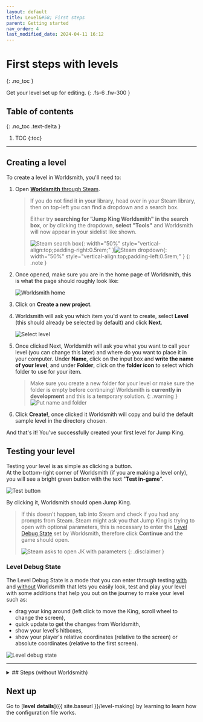 ```yaml
---
layout: default
title: Level&#58; First steps
parent: Getting started
nav_order: 4
last_modified_date: 2024-04-11 16:12
---
```


# First steps with levels
{: .no_toc }

Get your level set up for editing.<!-- more -->
{: .fs-6 .fw-300 }

## Table of contents
{: .no_toc .text-delta }

1. TOC
{:toc}

---

## Creating a level

To create a level in Worldsmith, you'll need to:

1. Open [**Worldsmith** through Steam](steam://run/2245910).
   > If you do not find it in your library, head over in your Steam library, then on top-left you can find a dropdown and a search box.
   >
   > Either try **searching for "Jump King Worldsmith" in the search box**, or by clicking the dropdown, **select "Tools"** and Worldsmith will now appear in your sidelist like shown.
   >
   > ![Steam search box]({{site.baseurl}}/images/getting-started/worldsmith_steam_search.png){: width="50%" style="vertical-align:top;padding-right:0.5rem;" }![Steam dropdown]({{site.baseurl}}/images/getting-started/worldsmith_steam_dropdown.png){: width="50%" style="vertical-align:top;padding-left:0.5rem;" }
   {: .note }

2. Once opened, make sure you are in the home page of Worldsmith, this is what the page should roughly look like:

   ![Worldsmith home]({{site.baseurl}}/images/tools/worldsmith_home.png)

3. Click on **Create a new project**.
4. Worldsmith will ask you which item you'd want to create, select **Level** (this should already be selected by default) and click **Next**.

   ![Select level]({{site.baseurl}}/images/getting-started/worldsmith_select_level.png)

5. Once clicked Next, Worldsmith will ask you what you want to call your level (you can change this later) and where do you want to place it in your computer. Under **Name**, click on the input box and **write the name of your level**; and under **Folder**, click on the **folder icon** to select which folder to use for your item.
   > Make sure you create a new folder for your level or make sure the folder is empty before continuing! Worldsmith is **currently in development** and this is a temporary solution.
   {: .warning }
   ![Put name and folder]({{site.baseurl}}/images/getting-started/worldsmith_select_level_name_directory.png)

6. Click **Create!**, once clicked it Worldsmith will copy and build the default sample level in the directory chosen.

And that's it! You've successfully created your first level for Jump King.

## Testing your level

Testing your level is as simple as clicking a button.<br>At the bottom-right corner of Worldsmith (if you are making a level only), you will see a bright green button with the text "**Test in-game**".

![Test button]({{site.baseurl}}/images/getting-started/worldsmith_test_button.png)

By clicking it, Worldsmith should open Jump King.

> If this doesn't happen, tab into Steam and check if you had any prompts from Steam. Steam might ask you that Jump King is trying to open with optional parameters, this is necessary to enter the [Level Debug State](./#level-debug-state) set by Worldsmith, therefore click **Continue** and the game should open.
>
> ![Steam asks to open JK with parameters]({{site.baseurl}}/images/getting-started/steam_ask_open_jk.png)
{: .disclaimer }

### Level Debug State

The Level Debug State is a mode that you can enter through testing [with](./#testing-your-level) and [without](./#testing) Worldsmith that lets you easily look, test and play your level with some additions that help you out on the journey to make your level such as:

- drag your king around (left click to move the King, scroll wheel to change the screen),
- quick update to get the changes from Worldsmith,
- show your level's hitboxes,
- show your player's relative coordinates (relative to the screen) or absolute coordinates (relative to the first screen).

![Level debug state]({{site.baseurl}}/images/getting-started/level_debug_state.png)

---

<details class="expander">
   <summary markdown="1">
## Steps (without Worldsmith)
   </summary>

   <div markdown="1">

## Installation
{: .no_toc }

1. Extract the contents of the `Sample custom level` zip file in a folder you want.
   > Save it somewhere where you won't delete it by mistake and consider making backups every now and then!
   {: .warning }

2. You are set if you have a folder like the following (banner.png is optional):

   ![Level hierarchy]({{site.baseurl}}/images/getting-started/level_hierarchy.png)

> Before continuing, make sure you know how to get the path of your folder by: 
> - by right-clicking the sample level folder: `Properties > Security > Object name`
> - by opening the folder and clicking the bar on the left side of the searchbar
{: .disclaimer }

## Testing
{: .no_toc }

Take time testing your level. Have others also test your level to make sure you are achieving your intended experience. Here are some community [**tips**]({{ site.baseurl }}/level-making/tips){:target="_blank"}.

To test your level, you can choose two different approaches:

### Setting it up once
{: .no_toc }

Choosing this approach is easier for starters since **once it's setup all you need to do is open the game** but can be tedious if you want to test multiple levels since you will **always have to modify the launch options** through Steam. 

> If you want to **return to the base game**, remove everything from the **Launch options** and open the game.
{: .disclaimer }

1. Open Steam.
2. Right-click Jump King and click **Properties...**
3. In **General > Launch options** add: `-debug "DIRECTORY"`.
4. Replace `DIRECTORY` to the path of your sample level.

Once that's done, all you need to do is open the game and <u>it will automatically open your sample level all the times</u>!

### Setting it on-the-go
{: .no_toc }

Choosing this approach might be a bit more complicated since **you have to do the same procedure all the time**, but can be better if you are tinkering with multiple levels or you just **dont like to deal with the launch options**.

1. Open your browser of preference or <kbd>Ctrl</kbd>+<kbd>R</kbd> to open Windows Run.
2. Paste the following snippet and replace `DIRECTORY` with your sample folder's directory:
   ```
   steam://rungameid/1061090 -debug "DIRECTORY"
   ```
3. Press <kbd>Enter</kbd>.<br>
   > If you are on a browser, you might get a pop-up telling you that your browser wants to open Steam, let the browser allow you to open the game for you by clicking "Allow" or "Yes" depending by the browser.
   {: .disclaimer }

</div>
</details>


## Next up

Go to [**level details**]({{ site.baseurl }}/level-making) by learning to learn how the configuration file works.
